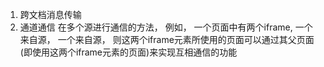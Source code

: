 1. 跨文档消息传输
2. 通道通信
在多个源进行通信的方法， 例如， 一个页面中有两个iframe, 一个来自源， 一个来自源， 则这两个iframe元素所使用的页面可以通过其父页面(即使用这两个iframe元素的页面)来实现互相通信的功能